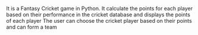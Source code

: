 It is a Fantasy Cricket game in Python. It calculate the points for each player based on their performance in the cricket database and displays the points of each player 
The user can choose the cricket player based on their points and can form a team 
